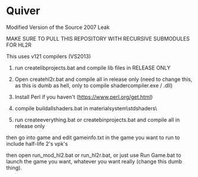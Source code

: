 # Quiver
Modified Version of the Source 2007 Leak

MAKE SURE TO PULL THIS REPOSITORY WITH RECURSIVE SUBMODULES FOR HL2R

This uses v121 compilers (VS2013)

1. run createlibprojects.bat and compile lib files in RELEASE ONLY

2. Open createhl2r.bat and compile all in release only (need to change this, as this is dumb as hell, only to compile shadercompiler.exe / .dll)

3. Install Perl if you haven't (https://www.perl.org/get.html)

4. compile buildallshaders.bat in materialsystem\stdshaders\

5. run createeverything.bat or createbinprojects.bat and compile all in release only

then go into game and edit gameinfo.txt in the game you want to run to include half-life 2's vpk's

then open run_mod_hl2.bat or run_hl2r.bat, or just use Run Game.bat to launch the game you want, whatever you want really (change this dumb thing).
